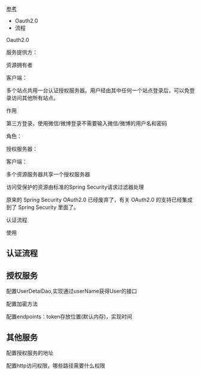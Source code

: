 [参考](https://www.cnblogs.com/javasl/p/13068613.html)



* Oauth2.0
* 流程



Oauth2.0

服务提供方：

资源拥有者

客户端：

多个站点共用一台认证授权服务器。用户经由其中任何一个站点登录后，可以免登录访问其他所有站点。



作用

第三方登录，使用微信/微博登录不需要输入微信/微博的用户名和密码



角色：

授权服务器：

客户端：

多个资源服务器共享一个授权服务器



访问受保护的资源由标准的Spring Security请求过滤器处理



原来的 Spring Security OAuth2.0 已经废弃了，有关 OAuth2.0 的支持已经集成到了 Spring Security 里面了。



认证流程



使用

## 认证流程





## 授权服务

配置UserDetaiDao,实现通过userName获得User的接口

配置加密方法

配置endpoints：token存放位置(默认内存)，实现时间



## 其他服务

配置授权服务的地址

配置http访问权限，哪些路径需要什么权限































